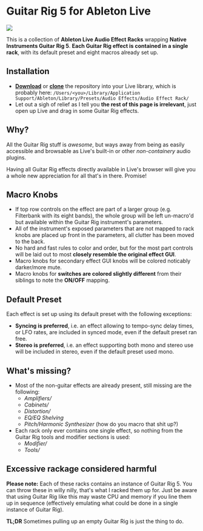 # Guitar Rig 5 for Ableton Live

![](https://raw.github.com/rne/guitar-rig-5/master/guitar-rig-5.png)

This is a collection of **Ableton Live Audio Effect Racks** wrapping **Native Instruments Guitar Rig 5**. **Each Guitar Rig effect is contained in a single rack**, with its default preset and eight macros already set up.

## Installation

* **[Download](https://github.com/downloads/rne/guitar-rig-5/guitar-rig-5-master.zip)** or **[clone](https://github.com/rne/guitar-rig-5.git)** the repository into your Live library, which is probably here:
	 ```/Users/<you>/Library/Application Support/Ableton/Library/Presets/Audio Effects/Audio Effect Rack/```
* Let out a sigh of relief as I tell you **the rest of this page is irrelevant**, just open up Live and drag in some Guitar Rig effects.

## Why?
All the Guitar Rig stuff is *awesome*, but ways away from being as easily accessible and browsable as Live's built-in or other *non-containery* audio plugins.

Having all Guitar Rig effects directly available in Live's browser will give you a whole new appreciation for all that's in there. Promise!

## Macro Knobs

* If top row controls on the effect are part of a larger group (e.g. Filterbank with its eight bands), the whole group will be left un-macro'd but available within the Guitar Rig instrument's parameters.
* All of the instrument's exposed parameters that are not mapped to rack knobs are placed up front in the parameters, all clutter has been moved to the back.
* No hard and fast rules to color and order, but for the most part controls will be laid out to most **closely resemble the original effect GUI**.
* Macro knobs for secondary effect GUI knobs will be colored noticably darker/more mute.
* Macro knobs for **switches are colored slightly different** from their siblings to note the **ON/OFF** mapping.

## Default Preset
Each effect is set up using its default preset with the following exceptions:

* **Syncing is preferred**, i.e. an effect allowing to tempo-sync delay times, or LFO rates, are included in synced mode, even if the default preset ran free.
* **Stereo is preferred**, i.e. an effect supporting both mono and stereo use will be included in stereo, even if the default preset used mono.

## What's missing?
* Most of the non-guitar effects are already present, still missing are the following:
	* *Amplifiers/*
	* *Cabinets/*
	* *Distortion/*
	* *EQ/EQ Shelving*
	* *Pitch/Harmonic Synthesizer* (how do you macro that shit up?)
* Each rack only ever contains one single effect, so nothing from the Guitar Rig tools and modifier sections is used:
	* *Modifier/*
	* *Tools/* 

## Excessive rackage considered harmful
**Please note:** Each of these racks contains an instance of Guitar Rig 5. You can throw these in willy nilly, that's what I racked them up for. Just be aware that using Guitar Rig like this may waste CPU and memory if you line them up in sequence (effectively emulating what could be done in a single instance of Guitar Rig).

**TL;DR** Sometimes pulling up an empty Guitar Rig is just the thing to do.
